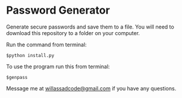 # Password Generator
Generate secure passwords and save them to a file.
You will need to download this repository to a folder on your computer.

Run the command from terminal:
```
$python install.py
```

To use the program run this from terminal:
```
$genpass
```

Message me at willassadcode@gmail.com if you have any questions.
